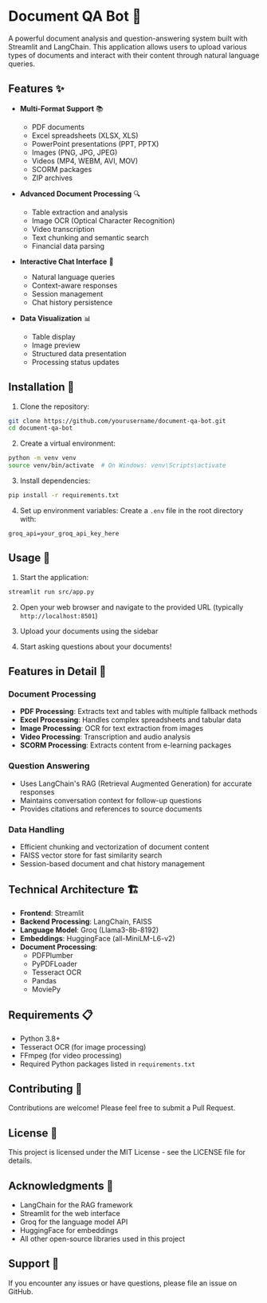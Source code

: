 # Document QA Bot 🤖

A powerful document analysis and question-answering system built with Streamlit and LangChain. This application allows users to upload various types of documents and interact with their content through natural language queries.

## Features ✨

- **Multi-Format Support** 📚

  - PDF documents
  - Excel spreadsheets (XLSX, XLS)
  - PowerPoint presentations (PPT, PPTX)
  - Images (PNG, JPG, JPEG)
  - Videos (MP4, WEBM, AVI, MOV)
  - SCORM packages
  - ZIP archives

- **Advanced Document Processing** 🔍

  - Table extraction and analysis
  - Image OCR (Optical Character Recognition)
  - Video transcription
  - Text chunking and semantic search
  - Financial data parsing

- **Interactive Chat Interface** 💬

  - Natural language queries
  - Context-aware responses
  - Session management
  - Chat history persistence

- **Data Visualization** 📊
  - Table display
  - Image preview
  - Structured data presentation
  - Processing status updates

## Installation 🚀

1. Clone the repository:

```bash
git clone https://github.com/yourusername/document-qa-bot.git
cd document-qa-bot
```

2. Create a virtual environment:

```bash
python -m venv venv
source venv/bin/activate  # On Windows: venv\Scripts\activate
```

3. Install dependencies:

```bash
pip install -r requirements.txt
```

4. Set up environment variables:
   Create a `.env` file in the root directory with:

```env
groq_api=your_groq_api_key_here
```

## Usage 🎯

1. Start the application:

```bash
streamlit run src/app.py
```

2. Open your web browser and navigate to the provided URL (typically `http://localhost:8501`)

3. Upload your documents using the sidebar

4. Start asking questions about your documents!

## Features in Detail 🔎

### Document Processing

- **PDF Processing**: Extracts text and tables with multiple fallback methods
- **Excel Processing**: Handles complex spreadsheets and tabular data
- **Image Processing**: OCR for text extraction from images
- **Video Processing**: Transcription and audio analysis
- **SCORM Processing**: Extracts content from e-learning packages

### Question Answering

- Uses LangChain's RAG (Retrieval Augmented Generation) for accurate responses
- Maintains conversation context for follow-up questions
- Provides citations and references to source documents

### Data Handling

- Efficient chunking and vectorization of document content
- FAISS vector store for fast similarity search
- Session-based document and chat history management

## Technical Architecture 🏗️

- **Frontend**: Streamlit
- **Backend Processing**: LangChain, FAISS
- **Language Model**: Groq (Llama3-8b-8192)
- **Embeddings**: HuggingFace (all-MiniLM-L6-v2)
- **Document Processing**:
  - PDFPlumber
  - PyPDFLoader
  - Tesseract OCR
  - Pandas
  - MoviePy

## Requirements 📋

- Python 3.8+
- Tesseract OCR (for image processing)
- FFmpeg (for video processing)
- Required Python packages listed in `requirements.txt`

## Contributing 🤝

Contributions are welcome! Please feel free to submit a Pull Request.

## License 📄

This project is licensed under the MIT License - see the LICENSE file for details.

## Acknowledgments 🙏

- LangChain for the RAG framework
- Streamlit for the web interface
- Groq for the language model API
- HuggingFace for embeddings
- All other open-source libraries used in this project

## Support 💪

If you encounter any issues or have questions, please file an issue on GitHub.
